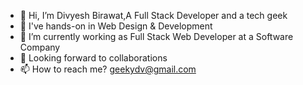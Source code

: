 - 👋 Hi, I’m Divyesh Birawat,A Full Stack Developer and a tech geek
- 👀 I've hands-on in Web Design & Development
- 🌱 I’m currently working as Full Stack Web Developer at a Software Company
- 💞️ Looking forward to collaborations 
- 📫 How to reach me? geekydv@gmail.com


